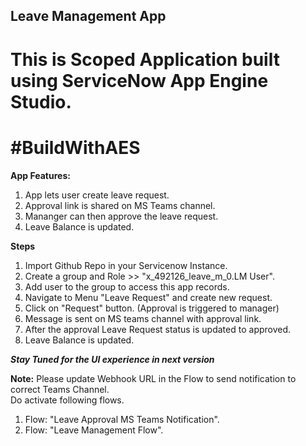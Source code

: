 ## Leave Management App

# This is Scoped Application built using ServiceNow App Engine Studio.
# #BuildWithAES

**App Features:**
1. App lets user create leave request.
2. Approval link is shared on MS Teams channel.
3. Mananger can then approve the leave request.
4. Leave Balance is updated.

**Steps**
1. Import Github Repo in your Servicenow Instance.
2. Create a group and Role >> "x_492126_leave_m_0.LM User".
3. Add user to the group to access this app records.
4. Navigate to  Menu "Leave Request" and create new request.
5. Click on "Request" button. (Approval is triggered to manager)
6. Message is sent on MS teams channel with approval link.
7. After the approval Leave Request status is updated to approved.
8. Leave Balance is updated.

***Stay Tuned for the UI experience in next version***

**Note:**
Please update Webhook URL in the Flow to send notification to correct Teams Channel.\
Do activate following flows.
1. Flow: "Leave Approval MS Teams Notification".
2. Flow: "Leave Management Flow".

